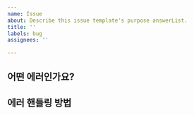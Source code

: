 ```yaml
---
name: Issue
about: Describe this issue template's purpose answerList.
title: ''
labels: bug
assignees: ''

---
```


## 어떤 에러인가요?


## 에러 핸들링 방법
